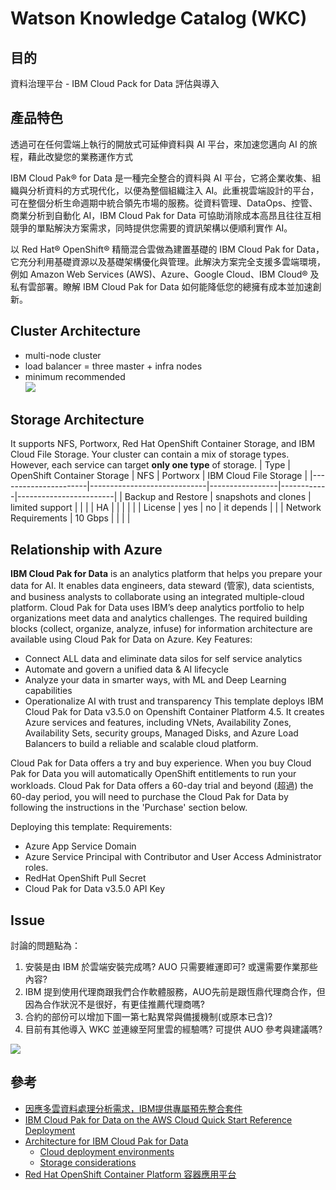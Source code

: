 # Watson Knowledge Catalog (WKC)
## 目的
資料治理平台 - IBM Cloud Pack for Data 評估與導入

## 產品特色
透過可在任何雲端上執行的開放式可延伸資料與 AI 平台，來加速您邁向 AI 的旅程，藉此改變您的業務運作方式

IBM Cloud Pak® for Data 是一種完全整合的資料與 AI 平台，它將企業收集、組織與分析資料的方式現代化，以便為整個組織注入 AI。此重視雲端設計的平台，可在整個分析生命週期中統合領先市場的服務。從資料管理、DataOps、控管、商業分析到自動化 AI，IBM Cloud Pak for Data 可協助消除成本高昂且往往互相競爭的單點解決方案需求，同時提供您需要的資訊架構以便順利實作 AI。

以 Red Hat® OpenShift® 精簡混合雲做為建置基礎的 IBM Cloud Pak for Data，它充分利用基礎資源以及基礎架構優化與管理。此解決方案完全支援多雲端環境，例如 Amazon Web Services (AWS)、Azure、Google Cloud、IBM Cloud® 及私有雲部署。瞭解 IBM Cloud Pak for Data 如何能降低您的總擁有成本並加速創新。

## Cluster Architecture
- multi-node cluster
- load balancer = three master + infra nodes
- minimum recommended
<br><img src="https://www.ibm.com/support/knowledgecenter/SSQNUZ_latest/cpd/plan/images/cluster-arch.png">

## Storage Architecture
It supports NFS, Portworx, Red Hat OpenShift Container Storage, and IBM Cloud File Storage. Your cluster can contain a mix of storage types. However, each service can target **only one type** of storage.
| Type                 | OpenShift Container Storage | NFS             | Portworx   | IBM Cloud File Storage |
|----------------------|-----------------------------|-----------------|------------|------------------------|
| Backup and Restore   | snapshots and clones        | limited support |            |                        |
| HA                   |                             |                 |            |                        |
| License              | yes                         | no              | it depends |                        |
| Network Requirements | 10 Gbps                     |                 |            |                        |


## Relationship with Azure
**IBM Cloud Pak for Data** is an analytics platform that helps you prepare your data for AI. It enables data engineers, data steward (管家), data scientists, and business analysts to collaborate using an integrated multiple-cloud platform.
Cloud Pak for Data uses IBM’s deep analytics portfolio to help organizations meet data and analytics challenges.
The required building blocks (collect, organize, analyze, infuse) for information architecture are available using Cloud Pak for Data on Azure.
Key Features:
- Connect ALL data and eliminate data silos for self service analytics
- Automate and govern a unified data & AI lifecycle
- Analyze your data in smarter ways, with ML and Deep Learning capabilities
- Operationalize AI with trust and transparency
This template deploys IBM Cloud Pak for Data v3.5.0 on Openshift Container Platform 4.5. It creates Azure services and features, including VNets, Availability Zones, Availability Sets, security groups, Managed Disks, and Azure Load Balancers to build a reliable and scalable cloud platform.

Cloud Pak for Data offers a try and buy experience. When you buy Cloud Pak for Data you will automatically OpenShift entitlements to run your workloads. Cloud Pak for Data offers a 60-day trial and beyond (超過) the 60-day period, you will need to purchase the Cloud Pak for Data by following the instructions in the 'Purchase' section below.

Deploying this template:
Requirements:
- Azure App Service Domain
- Azure Service Principal with Contributor and User Access Administrator roles.
- RedHat OpenShift Pull Secret
- Cloud Pak for Data v3.5.0 API Key

## Issue
討論的問題點為：
1. 安裝是由 IBM 於雲端安裝完成嗎? AUO 只需要維運即可? 或還需要作業那些內容?
2. IBM 提到使用代理商跟我們合作軟體服務，AUO先前是跟恆鼎代理商合作，但因為合作狀況不是很好，有更佳推薦代理商嗎?
3. 合約的部份可以增加下圖一第七點異常與備援機制(或原本已含)?
4. 目前有其他導入 WKC 並連線至阿里雲的經驗嗎? 可提供 AUO 參考與建議嗎?
<img src="../../img/wkc/wkc-list.gif">

## 參考
- [因應多雲資料處理分析需求，IBM提供專屬預先整合套件](https://www.ithome.com.tw/review/134115)
- [IBM Cloud Pak for Data on the AWS Cloud Quick Start Reference Deployment](https://aws-quickstart.github.io/quickstart-ibm-icp-for-data/)
- [Architecture for IBM Cloud Pak for Data](https://www.ibm.com/support/producthub/icpdata/docs/content/SSQNUZ_latest/cpd/plan/architecture.html)
    - [Cloud deployment environments](https://www.ibm.com/support/producthub/icpdata/docs/content/SSQNUZ_latest/cpd/plan/deployment-environments.html)
    - [Storage considerations](https://www.ibm.com/support/producthub/icpdata/docs/content/SSQNUZ_latest/cpd/plan/storage_considerations.html)
- [Red Hat OpenShift Container Platform 容器應用平台](https://www.sysage.com.tw/Solution/Detail?solutionid=114)